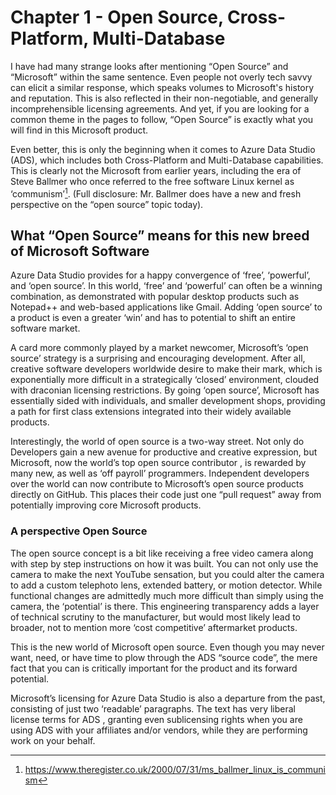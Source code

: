 # Chapter 1 - Open Source, Cross-Platform, Multi-Database
I have had many strange looks after mentioning “Open Source” and “Microsoft” within the same sentence. Even people not overly tech savvy can elicit a similar response, which speaks volumes to Microsoft's history and reputation. This is also reflected in their non-negotiable, and generally incomprehensible licensing agreements. And yet, if you are looking for a common theme in the pages to follow, “Open Source” is exactly what you will find in this Microsoft product. 

Even better, this is only the beginning when it comes to Azure Data Studio (ADS), which includes both Cross-Platform and Multi-Database capabilities. This is clearly not the Microsoft from earlier years, including the era of Steve Ballmer who once referred to the free software Linux kernel as ‘communism’[^ballmer]. (Full disclosure: Mr. Ballmer does have a new and fresh perspective on the “open source” topic today).

## What “Open Source” means for this new breed of Microsoft Software
Azure Data Studio provides for a happy convergence of ‘free’, ‘powerful’, and ‘open source’. In this world, ‘free’ and ‘powerful’ can often be a winning combination, as demonstrated with popular desktop products such as Notepad++ and web-based applications like Gmail. Adding ‘open source’ to a product is even a greater ‘win’ and has to potential to shift an entire software market.

A card more commonly played by a market newcomer, Microsoft’s ‘open source’ strategy is a surprising and encouraging development. After all, creative software developers worldwide desire to make their mark, which is exponentially more difficult in a strategically ‘closed’ environment, clouded with draconian licensing restrictions. By going ‘open source’, Microsoft has essentially sided with individuals, and smaller development shops, providing a path for first class extensions integrated into their widely available products.

Interestingly, the world of open source is a two-way street. Not only do Developers gain a new avenue for productive and creative expression, but Microsoft, now the world’s top open source contributor , is rewarded by many new, as well as ‘off payroll’ programmers. Independent developers over the world can now contribute to Microsoft’s open source products directly on GitHub. This places their code just one “pull request” away from potentially improving core Microsoft products.

### A perspective Open Source
The open source concept is a bit like receiving a free video camera along with step by step instructions on how it was built. You can not only use the camera to make the next YouTube sensation, but you could alter the camera to add a custom telephoto lens, extended battery, or motion detector. While functional changes are admittedly much more difficult than simply using the camera, the ‘potential’ is there. This engineering transparency adds a layer of technical scrutiny to the manufacturer, but would most likely lead to broader, not to mention more ‘cost competitive’ aftermarket products.

This is the new world of Microsoft open source. Even though you may never want, need, or have time to plow through the ADS “source code”, the mere fact that you can is critically important for the product and its forward potential.

Microsoft’s licensing for Azure Data Studio is also a departure from the past, consisting of just two ‘readable’ paragraphs. The text has very liberal license terms for ADS  , granting even sublicensing rights when you are using ADS with your affiliates and/or vendors, while they are performing work on your behalf.

[^ballmer]: https://www.theregister.co.uk/2000/07/31/ms_ballmer_linux_is_communism